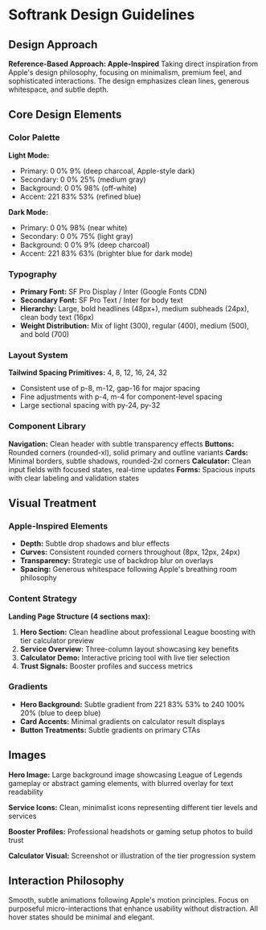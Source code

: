 # Softrank Design Guidelines

## Design Approach
**Reference-Based Approach: Apple-Inspired**
Taking direct inspiration from Apple's design philosophy, focusing on minimalism, premium feel, and sophisticated interactions. The design emphasizes clean lines, generous whitespace, and subtle depth.

## Core Design Elements

### Color Palette
**Light Mode:**
- Primary: 0 0% 9% (deep charcoal, Apple-style dark)
- Secondary: 0 0% 25% (medium gray)
- Background: 0 0% 98% (off-white)
- Accent: 221 83% 53% (refined blue)

**Dark Mode:**
- Primary: 0 0% 98% (near white)
- Secondary: 0 0% 75% (light gray)
- Background: 0 0% 9% (deep charcoal)
- Accent: 221 83% 63% (brighter blue for dark mode)

### Typography
- **Primary Font:** SF Pro Display / Inter (Google Fonts CDN)
- **Secondary Font:** SF Pro Text / Inter for body text
- **Hierarchy:** Large, bold headlines (48px+), medium subheads (24px), clean body text (16px)
- **Weight Distribution:** Mix of light (300), regular (400), medium (500), and bold (700)

### Layout System
**Tailwind Spacing Primitives:** 4, 8, 12, 16, 24, 32
- Consistent use of p-8, m-12, gap-16 for major spacing
- Fine adjustments with p-4, m-4 for component-level spacing
- Large sectional spacing with py-24, py-32

### Component Library
**Navigation:** Clean header with subtle transparency effects
**Buttons:** Rounded corners (rounded-xl), solid primary and outline variants
**Cards:** Minimal borders, subtle shadows, rounded-2xl corners
**Calculator:** Clean input fields with focused states, real-time updates
**Forms:** Spacious inputs with clear labeling and validation states

## Visual Treatment

### Apple-Inspired Elements
- **Depth:** Subtle drop shadows and blur effects
- **Curves:** Consistent rounded corners throughout (8px, 12px, 24px)
- **Transparency:** Strategic use of backdrop blur on overlays
- **Spacing:** Generous whitespace following Apple's breathing room philosophy

### Content Strategy
**Landing Page Structure (4 sections max):**
1. **Hero Section:** Clean headline about professional League boosting with tier calculator preview
2. **Service Overview:** Three-column layout showcasing key benefits
3. **Calculator Demo:** Interactive pricing tool with live tier selection
4. **Trust Signals:** Booster profiles and success metrics

### Gradients
- **Hero Background:** Subtle gradient from 221 83% 53% to 240 100% 20% (blue to deep blue)
- **Card Accents:** Minimal gradients on calculator result displays
- **Button Treatments:** Subtle gradients on primary CTAs

## Images
**Hero Image:** Large background image showcasing League of Legends gameplay or abstract gaming elements, with blurred overlay for text readability

**Service Icons:** Clean, minimalist icons representing different tier levels and services

**Booster Profiles:** Professional headshots or gaming setup photos to build trust

**Calculator Visual:** Screenshot or illustration of the tier progression system

## Interaction Philosophy
Smooth, subtle animations following Apple's motion principles. Focus on purposeful micro-interactions that enhance usability without distraction. All hover states should be minimal and elegant.